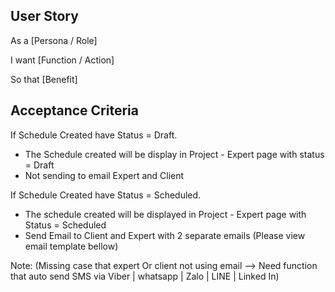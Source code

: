 ## User Story

As a [Persona / Role]

I want [Function / Action]

So that [Benefit]

## Acceptance Criteria

If Schedule Created have Status = Draft.

- The Schedule created will be display in Project - Expert page with status = Draft
- Not sending to email Expert and Client

If Schedule Created have Status = Scheduled. 

- The schedule created will be displayed in Project - Expert page with Status  = Scheduled
- Send Email to Client and Expert with 2 separate emails (Please view email template bellow)

Note: (Missing case that expert  Or client not using email —> Need function that auto send SMS via Viber | whatsapp |  Zalo | LINE | Linked In)
